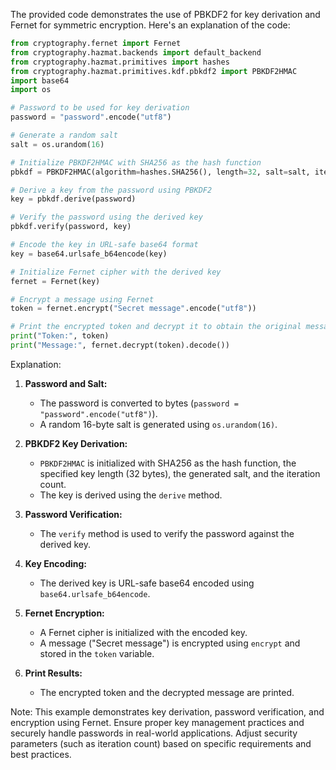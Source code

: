 The provided code demonstrates the use of PBKDF2 for key derivation and Fernet for symmetric encryption. Here's an explanation of the code:

```python
from cryptography.fernet import Fernet
from cryptography.hazmat.backends import default_backend
from cryptography.hazmat.primitives import hashes
from cryptography.hazmat.primitives.kdf.pbkdf2 import PBKDF2HMAC
import base64
import os

# Password to be used for key derivation
password = "password".encode("utf8")

# Generate a random salt
salt = os.urandom(16)

# Initialize PBKDF2HMAC with SHA256 as the hash function
pbkdf = PBKDF2HMAC(algorithm=hashes.SHA256(), length=32, salt=salt, iterations=100000, backend=default_backend())

# Derive a key from the password using PBKDF2
key = pbkdf.derive(password)

# Verify the password using the derived key
pbkdf.verify(password, key)

# Encode the key in URL-safe base64 format
key = base64.urlsafe_b64encode(key)

# Initialize Fernet cipher with the derived key
fernet = Fernet(key)

# Encrypt a message using Fernet
token = fernet.encrypt("Secret message".encode("utf8"))

# Print the encrypted token and decrypt it to obtain the original message
print("Token:", token)
print("Message:", fernet.decrypt(token).decode())
```

Explanation:

1. **Password and Salt:**
   - The password is converted to bytes (`password = "password".encode("utf8")`).
   - A random 16-byte salt is generated using `os.urandom(16)`.

2. **PBKDF2 Key Derivation:**
   - `PBKDF2HMAC` is initialized with SHA256 as the hash function, the specified key length (32 bytes), the generated salt, and the iteration count.
   - The key is derived using the `derive` method.

3. **Password Verification:**
   - The `verify` method is used to verify the password against the derived key.

4. **Key Encoding:**
   - The derived key is URL-safe base64 encoded using `base64.urlsafe_b64encode`.

5. **Fernet Encryption:**
   - A Fernet cipher is initialized with the encoded key.
   - A message ("Secret message") is encrypted using `encrypt` and stored in the `token` variable.

6. **Print Results:**
   - The encrypted token and the decrypted message are printed.

Note: This example demonstrates key derivation, password verification, and encryption using Fernet. Ensure proper key management practices and securely handle passwords in real-world applications. Adjust security parameters (such as iteration count) based on specific requirements and best practices.
